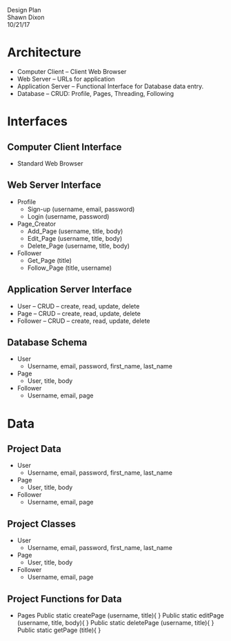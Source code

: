 Design Plan  
   Shawn Dixon  
   10/21/17  

# Architecture
* Computer Client – Client Web Browser
* Web Server – URLs for application
* Application Server – Functional Interface for Database data entry.
* Database – CRUD:  Profile, Pages, Threading, Following

# Interfaces
## Computer Client Interface
* Standard Web Browser
## Web Server Interface
* Profile
   *  Sign-up (username, email, password)
   *  Login (username, password)
* Page_Creator
   *  Add_Page (username, title, body)
   *  Edit_Page (username, title, body)
   *  Delete_Page (username, title, body)
* Follower
   *  Get_Page (title)
   *  Follow_Page (title, username)
## Application Server Interface
* User – CRUD – create, read, update, delete
* Page – CRUD – create, read, update, delete
* Follower – CRUD – create, read, update, delete
## Database Schema
* User
   *  Username, email, password, first_name, last_name
* Page
   *  User, title, body
* Follower
   *  Username, email, page
# Data
## Project Data
*  User
   *  Username, email, password, first_name, last_name
* Page
   *  User, title, body
* Follower
   *  Username, email, page

## Project Classes
* User
   *  Username, email, password, first_name, last_name
* Page
   *  User, title, body
* Follower
   *  Username, email, page

## Project Functions for Data
* Pages
Public static createPage (username, title){
}
Public static editPage (username, title, body){
}
Public static deletePage (username, title){
}
Public static getPage (title){
}

